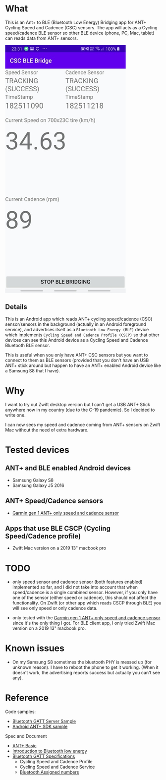 
# What

This is an Ant+ to BLE (Bluetooth Low Energy) Bridging app for ANT+ Cycling Speed and Cadence (CSC) sensors. 
The app will acts as a Cycling speed/cadence BLE sensor so other BLE device (phone, PC, Mac, tablet) can reads data from ANT+ sensors.

![Screenshot](screenshots/screenshot_1.jpg)


## Details

This is an Android app which reads ANT+ cycling speed/cadence (CSC) sensor/sensors in the background (actually in an Android foreground service), and advertises itself as a `Bluetooth Low Energy (BLE)` device which implements `Cycling Speed and Cadence Profile (CSCP)` so that other devices can see this Android device as a Cycling Speed and Cadence Bluetooth BLE sensor.

This is useful when you only have ANT+ CSC sensors but you want to connect to them as BLE sensors (provided that you don't have an USB ANT+ stick around but happen to have an ANT+ enabled Android device like a Samsung S8 that I have).


# Why

I want to try out Zwift desktop version but I can't get a USB ANT+ Stick anywhere now in my country (due to the C-19 pandemic). So I decided to write one.

I can now sees my speed and cadence coming from ANT+ sensors on Zwift Mac without the need of extra hardware.


# Tested devices

## ANT+ and BLE enabled Android devices
- Samsung Galaxy S8
- Samsung Galaxy J5 2016

## ANT+ Speed/Cadence sensors
- [Garmin gen 1 ANT+ only speed and cadence sensor](https://buy.garmin.com/en-MW/ssa/p/146897)

## Apps that use BLE CSCP (Cycling Speed/Cadence profile)
- Zwift Mac version on a 2019 13" macbook pro


# TODO

- only speed sensor and cadence sensor (both features enabled) implemented so far, and I did not take into account that when speed/cadence is a single combined sensor. However, if you only have one of the sensor (either speed or cadence), this should not affect the functionality. On Zwift (or other app which reads CSCP through BLE) you will see only speed or only cadence data.

- only tested with the [Garmin gen 1 ANT+ only speed and cadence sensor](https://buy.garmin.com/en-MW/ssa/p/146897) since it's the only thing I got. For BLE client app, I only tried Zwift Mac version on a 2019 13" macbook pro.

# Known issues

- On my Samsung S8 sometimes the bluetooth PHY is messed up (for unknown reason). I have to reboot the phone to get it working. (When it doesn't work, the advertising reports success but actually you can't see any).

# Reference

Code samples:
- [Bluetooth GATT Server Sample](https://github.com/androidthings/sample-bluetooth-le-gattserver)
- [Android ANT+ SDK sample](https://www.thisisant.com/resources/android-ant-sdk/)

Spec and Document
- [ANT+ Basic](https://www.thisisant.com/developer/ant/ant-basics)
- [Introduction to Bluetooth low energy](https://learn.adafruit.com/introduction-to-bluetooth-low-energy/gatt)
- [Bluetooth GATT Specifications](https://www.bluetooth.com/specifications/gatt)
  - Cycling Speed and Cadence Profile
  - Cycling Speed and Cadence Service
  - [Bluetooth Assigned numbers](https://www.bluetooth.com/specifications/assigned-numbers/service-discovery/)

